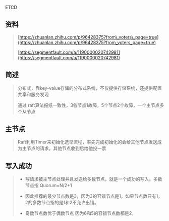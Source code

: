 ETCD

## 资料

> [https://zhuanlan.zhihu.com/p/96428375?from\_voters\_page=true](https://zhuanlan.zhihu.com/p/96428375?from_voters_page=true)
>
> [https://segmentfault.com/a/1190000020742981](https://segmentfault.com/a/1190000020742981)

## 简述

> 分布式，靠key-value存储的分布式系统，不仅提供存储系统，还提供配置共享和服务发现
>
> 通过 raft算法报纸一致性，3各节点1故障，5个节点2个故障，一个主节点多个从节点

## 主节点

> Raft利用Timer来初始化选举流程，率先完成初始化的会给其他节点发送成为主节点的请求。其他节点收到后给他投一票

## 写入成功

> * 写请求被主节点处理并且发送给多数节点，就是一个成功的写入。多数节点指 Quorum=N/2+1
>
> * 因此推荐的最少节点数是3，因为3的容错节点是1，如果节点数只有1，2的多数节点指的是1和2不允许出错。
>
> * 奇数节点数优于偶数节点 因为6和5的容错节点数都是2，



